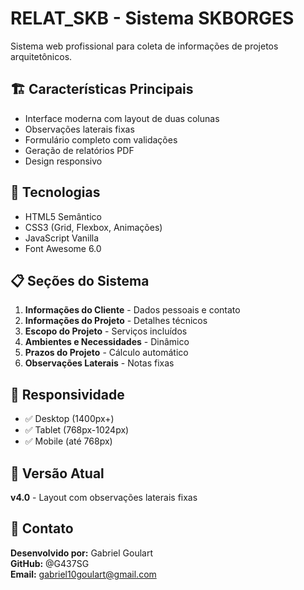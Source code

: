 # RELAT_SKB - Sistema SKBORGES

Sistema web profissional para coleta de informações de projetos arquitetônicos.

## 🏗️ Características Principais
- Interface moderna com layout de duas colunas
- Observações laterais fixas
- Formulário completo com validações
- Geração de relatórios PDF
- Design responsivo

## 🚀 Tecnologias
- HTML5 Semântico
- CSS3 (Grid, Flexbox, Animações)
- JavaScript Vanilla
- Font Awesome 6.0

## 📋 Seções do Sistema
1. **Informações do Cliente** - Dados pessoais e contato
2. **Informações do Projeto** - Detalhes técnicos
3. **Escopo do Projeto** - Serviços incluídos
4. **Ambientes e Necessidades** - Dinâmico
5. **Prazos do Projeto** - Cálculo automático
6. **Observações Laterais** - Notas fixas

## 📱 Responsividade
- ✅ Desktop (1400px+)
- ✅ Tablet (768px-1024px) 
- ✅ Mobile (até 768px)

## 🎨 Versão Atual
**v4.0** - Layout com observações laterais fixas

## 📧 Contato
**Desenvolvido por:** Gabriel Goulart  
**GitHub:** @G437SG  
**Email:** gabriel10goulart@gmail.com